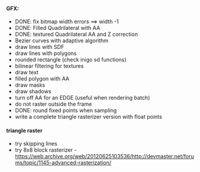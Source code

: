 #### GFX:
- DONE: fix bitmap width errors ==> width -1
- DONE: Filled Quadrilateral with AA
- DONE: textured Quadrilateral AA and Z correction
- Bezier curves with adaptive algorithm
- draw lines with SDF
- draw lines with polygons
- rounded rectangle (check inigo sd functions)
- bilinear filtering for textures
- draw text
- filled polygon with AA
- draw masks
- draw shadows
- turn off AA for an EDGE (useful when rendering batch)
- do not raster outside the frame
- DONE: round fixed points when sampling
- write a complete triangle rasterizer version with float points

#### triangle raster
- try skipping lines
- try 8x8 block rasterizer - https://web.archive.org/web/20120625103536/http://devmaster.net/forums/topic/1145-advanced-rasterization/